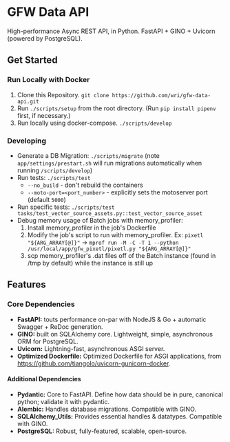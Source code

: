 # GFW Data API
High-performance Async REST API, in Python. FastAPI + GINO + Uvicorn (powered by PostgreSQL).

## Get Started
### Run Locally with Docker

1. Clone this Repository. `git clone https://github.com/wri/gfw-data-api.git`
2. Run `./scripts/setup` from the root directory. (Run `pip install pipenv` first, if necessary.)
3. Run locally using docker-compose. `./scripts/develop`

### Developing
* Generate a DB Migration: `./scripts/migrate` (note `app/settings/prestart.sh` will run migrations automatically when running `/scripts/develop`)
* Run tests: `./scripts/test`
  * `--no_build` - don't rebuild the containers
  * `--moto-port=<port_number>` - explicitly sets the motoserver port (default `5000`)
* Run specific tests: `./scripts/test tasks/test_vector_source_assets.py::test_vector_source_asset`
* Debug memory usage of Batch jobs with memory_profiler:
    1. Install memory_profiler in the job's Dockerfile
    2. Modify the job's script to run with memory_profiler. Ex: `pixetl "${ARG_ARRAY[@]}"` -> `mprof run -M -C -T 1 --python /usr/local/app/gfw_pixetl/pixetl.py "${ARG_ARRAY[@]}"`
    3. scp memory_profiler's .dat files off of the Batch instance (found in /tmp by default) while the instance is still up

## Features
### Core Dependencies
* **FastAPI:** touts performance on-par with NodeJS & Go + automatic Swagger + ReDoc generation.
* **GINO:** built on SQLAlchemy core. Lightweight, simple, asynchronous ORM for PostgreSQL.
* **Uvicorn:** Lightning-fast, asynchronous ASGI server.
* **Optimized Dockerfile:** Optimized Dockerfile for ASGI applications, from https://github.com/tiangolo/uvicorn-gunicorn-docker.

#### Additional Dependencies
* **Pydantic:** Core to FastAPI. Define how data should be in pure, canonical python; validate it with pydantic.
* **Alembic:** Handles database migrations. Compatible with GINO.
* **SQLAlchemy_Utils:** Provides essential handles & datatypes. Compatible with GINO.
* **PostgreSQL:** Robust, fully-featured, scalable, open-source.
